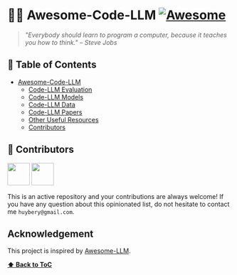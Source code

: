 # 👨‍💻 Awesome-Code-LLM [![Awesome](https://awesome.re/badge.svg)](https://awesome.re)

> *"Everybody should learn to program a computer, because it teaches you how to think." – Steve Jobs*

## 🧵 Table of Contents

- [Awesome-Code-LLM ](#awesome-code-llm)
  - [Code-LLM Evaluation](#code-llm-evaluation)
  - [Code-LLM Models](#code-llm-models)
  - [Code-LLM Data](#code-llm-models)
  - [Code-LLM Papers](#code-llm-papers)
  - [Other Useful Resources](#other-useful-resources)
  - [Contributors](#Contributors)

## 🙌 Contributors

<a href="https://github.com/huybery"><img src="https://avatars.githubusercontent.com/u/13436140?v=4"  width="50" /></a>
<a href="https://github.com/Yangjiaxi"><img src="https://avatars.githubusercontent.com/u/6203054?v=4"  width="50" /></a>

This is an active repository and your contributions are always welcome! If you have any question about this opinionated list, do not hesitate to contact me `huybery@gmail.com`.

## Acknowledgement

This project is inspired by [Awesome-LLM](https://github.com/Hannibal046/Awesome-LLM).

**[⬆ Back to ToC](#table-of-contents)**
